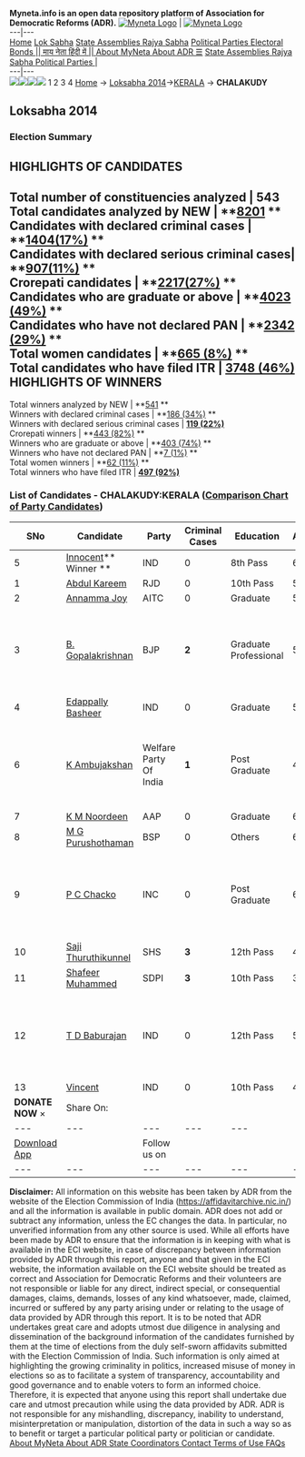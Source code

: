 **Myneta.info is an open data repository platform of Association for Democratic Reforms (ADR).**
[![Myneta Logo](https://www.myneta.info/lib/img/myneta-logo.png)](https://www.myneta.info/) | [![Myneta Logo](https://www.myneta.info/lib/img/adr-logo.png)](https://adrindia.org)  
---|---  
[Home](https://www.myneta.info/) [Lok Sabha](https://www.myneta.info/#ls "Lok Sabha") [ State Assemblies ](https://www.myneta.info/#sa "State Assemblies") [Rajya Sabha](https://www.myneta.info/#rs "Rajya Sabha") [Political Parties ](https://www.myneta.info/party "Political Parties") [ Electoral Bonds ](https://www.myneta.info/electoral_bonds "Electoral Bonds") [ || माय नेता हिंदी में || ](https://translate.google.co.in/translate?prev=hp&hl=en&js=y&u=www.myneta.info&sl=en&tl=hi&history_state0=) [ About MyNeta ](https://adrindia.org/content/about-myneta) [ About ADR ](https://adrindia.org/about-adr/who-we-are) [☰](javascript:void\(0\))
[ State Assemblies ](https://www.myneta.info/#sa "State Assemblies") [ Rajya Sabha ](https://www.myneta.info/#rs "Rajya Sabha") [ Political Parties ](https://www.myneta.info/party "Political Parties")
|   
---|---  
![](https://www.myneta.info/lib/img/banner/banner-1.png)![](https://www.myneta.info/lib/img/banner/banner-2.png)![](https://www.myneta.info/lib/img/banner/banner-3.png)![](https://www.myneta.info/lib/img/banner/banner-4.png)
1  2  3  4 
[Home](https://www.myneta.info/) → [Loksabha 2014](https://www.myneta.info/ls2014/)→[KERALA](https://www.myneta.info/ls2014/index.php?action=show_constituencies&state_id=11) → **CHALAKUDY**
### 
## Loksabha 2014
###  Election Summary 
HIGHLIGHTS OF CANDIDATES  
---  
Total number of constituencies analyzed |  543   
Total candidates analyzed by NEW | **[8201](https://www.myneta.info/ls2014/index.php?action=summary&subAction=candidates_analyzed&sort=candidate#summary) **  
Candidates with declared criminal cases | **[1404(17%)](https://www.myneta.info/ls2014/index.php?action=summary&subAction=crime&sort=candidate#summary) **  
Candidates with declared serious criminal cases| **[907(11%)](https://www.myneta.info/ls2014/index.php?action=summary&subAction=serious_crime&sort=candidate#summary) **  
Crorepati candidates | **[2217(27%)](https://www.myneta.info/ls2014/index.php?action=summary&subAction=crorepati&sort=candidate#summary) **  
Candidates who are graduate or above | **[4023 (49%)](https://www.myneta.info/ls2014/index.php?action=summary&subAction=education&sort=candidate#summary) **  
Candidates who have not declared PAN | **[2342 (29%)](https://www.myneta.info/ls2014/index.php?action=summary&subAction=without_pan&sort=candidate#summary) **  
Total women candidates | **[665 (8%)](https://www.myneta.info/ls2014/index.php?action=summary&subAction=women_candidate&sort=candidate#summary) **  
Total candidates who have filed ITR | [**3748 (46%)**](https://www.myneta.info/ls2014/index.php?action=summary&subAction=filed_itr&sort=candidate#summary)  
HIGHLIGHTS OF WINNERS  
---  
Total winners analyzed by NEW | **[541](https://www.myneta.info/ls2014/index.php?action=summary&subAction=winner_analyzed&sort=candidate#summary) **  
Winners with declared criminal cases | **[186 (34%)](https://www.myneta.info/ls2014/index.php?action=summary&subAction=winner_crime&sort=candidate#summary) **  
Winners with declared serious criminal cases | **[119 (22%)](https://www.myneta.info/ls2014/index.php?action=summary&subAction=winner_serious_crime&sort=candidate#summary)**  
Crorepati winners | **[443 (82%)](https://www.myneta.info/ls2014/index.php?action=summary&subAction=winner_crorepati&sort=candidate#summary) **  
Winners who are graduate or above | **[403 (74%)](https://www.myneta.info/ls2014/index.php?action=summary&subAction=winner_education&sort=candidate#summary) **  
Winners who have not declared PAN | **[7 (1%)](https://www.myneta.info/ls2014/index.php?action=summary&subAction=winner_without_pan&sort=candidate#summary) **  
Total women winners | **[62 (11%)](https://www.myneta.info/ls2014/index.php?action=summary&subAction=winner_women&sort=candidate#summary) **  
Total winners who have filed ITR | [**497 (92%)**](https://www.myneta.info/ls2014/index.php?action=summary&subAction=winner_filed_itr&sort=candidate#summary)  
### List of Candidates - CHALAKUDY:KERALA ([Comparison Chart of Party Candidates](https://www.myneta.info/ls2014/comparisonchart.php?constituency_id=52))
SNo | Candidate| Party| Criminal Cases| Education| Age| Total Assets| Liabilities  
---|---|---|---|---|---|---|---  
5  | [Innocent](https://www.myneta.info/ls2014/candidate.php?candidate_id=290)** Winner ** | IND | 0 | 8th Pass| 66 | Rs 5,44,74,761 ~ 5 Crore+ | Rs 13,03,000 ~ 13 Lacs+  
1  | [Abdul Kareem](https://www.myneta.info/ls2014/candidate.php?candidate_id=1923) | RJD | 0 | 10th Pass| 53 | Rs 27,46,000 ~ 27 Lacs+ | Rs 0 ~   
2  | [Annamma Joy](https://www.myneta.info/ls2014/candidate.php?candidate_id=1924) | AITC | 0 | Graduate| 52 | Rs 63,97,000 ~ 63 Lacs+ | Rs 20,40,000 ~ 20 Lacs+  
3  | [B. Gopalakrishnan](https://www.myneta.info/ls2014/candidate.php?candidate_id=288) | BJP | **2** | Graduate Professional| 53 | ![](https://myneta.info/image_v2.php?myneta_folder=ls2014&candidate_id=288&col=ta) | ![](https://myneta.info/image_v2.php?myneta_folder=ls2014&candidate_id=288&col=lia)  
4  | [Edappally Basheer](https://www.myneta.info/ls2014/candidate.php?candidate_id=1920) | IND | 0 | Graduate| 57 | Rs 42,28,516 ~ 42 Lacs+ | Rs 20,00,000 ~ 20 Lacs+  
6  | [K Ambujakshan](https://www.myneta.info/ls2014/candidate.php?candidate_id=294) | Welfare Party Of India | **1** | Post Graduate| 47 | ![](https://myneta.info/image_v2.php?myneta_folder=ls2014&candidate_id=294&col=ta) | ![](https://myneta.info/image_v2.php?myneta_folder=ls2014&candidate_id=294&col=lia)  
7  | [K M Noordeen](https://www.myneta.info/ls2014/candidate.php?candidate_id=293) | AAP | 0 | Graduate| 62 | Rs 15,86,04,311 ~ 15 Crore+ | Rs 0 ~   
8  | [M G Purushothaman](https://www.myneta.info/ls2014/candidate.php?candidate_id=724) | BSP | 0 | Others| 66 | Rs 2,96,000 ~ 2 Lacs+ | Rs 78,000 ~ 78 Thou+  
9  | [P C Chacko](https://www.myneta.info/ls2014/candidate.php?candidate_id=289) | INC | 0 | Post Graduate| 67 | ![](https://myneta.info/image_v2.php?myneta_folder=ls2014&candidate_id=289&col=ta) | ![](https://myneta.info/image_v2.php?myneta_folder=ls2014&candidate_id=289&col=lia)  
10  | [Saji Thuruthikunnel](https://www.myneta.info/ls2014/candidate.php?candidate_id=1925) | SHS | **3** | 12th Pass| 41 | Rs 30,17,995 ~ 30 Lacs+ | Rs 12,06,000 ~ 12 Lacs+  
11  | [Shafeer Muhammed](https://www.myneta.info/ls2014/candidate.php?candidate_id=1918) | SDPI | **3** | 10th Pass| 35 | Rs 14,35,046 ~ 14 Lacs+ | Rs 1,70,695 ~ 1 Lacs+  
12  | [T D Baburajan](https://www.myneta.info/ls2014/candidate.php?candidate_id=1922) | IND | 0 | 12th Pass| 56 | ![](https://myneta.info/image_v2.php?myneta_folder=ls2014&candidate_id=1922&col=ta) | ![](https://myneta.info/image_v2.php?myneta_folder=ls2014&candidate_id=1922&col=lia)  
13  | [Vincent](https://www.myneta.info/ls2014/candidate.php?candidate_id=1926) | IND | 0 | 10th Pass| 44 | Rs 46,18,200 ~ 46 Lacs+ | Rs 12,00,000 ~ 12 Lacs+  
|  **DONATE NOW** × |  Share On:  | [](https://api.whatsapp.com/send?text=https%3A%2F%2Fmyneta.info%2Fpunjab2022%2Findex.php%3Faction%3Dshow_constituencies%26state_id%3D19) | [](https://www.facebook.com/sharer/sharer.php?u=https%3A%2F%2Fmyneta.info%2Fpunjab2022%2Findex.php%3Faction%3Dshow_constituencies%26state_id%3D19) | [](https://twitter.com/share?url=https%3A%2F%2Fmyneta.info%2Fpunjab2022%2Findex.php%3Faction%3Dshow_constituencies%26state_id%3D19)  
---|---|---|---|---  
| [ Download App ](https://play.google.com/store/apps/details?id=com.webrosoft.myneta1&pcampaignid=pcampaignidMKT-Other-global-all-co-prtnr-py-PartBadge-Mar2515-1) | [](https://play.google.com/store/apps/details?id=com.webrosoft.myneta1&pcampaignid=pcampaignidMKT-Other-global-all-co-prtnr-py-PartBadge-Mar2515-1) |  Follow us on  | [](https://www.facebook.com/adrindia.org/) | [](https://twitter.com/adrspeaks) | [](https://groups.google.com/g/national-election-watch?hl=en&pli=1) | [](https://www.instagram.com/adrspeaks/) | [](https://www.youtube.com/user/adrspeaks) | [](https://sharechat.com/profile/adrspeaks)  
---|---|---|---|---|---|---|---|---  
**Disclaimer:** All information on this website has been taken by ADR from the website of the Election Commission of India (https://affidavitarchive.nic.in/) and all the information is available in public domain. ADR does not add or subtract any information, unless the EC changes the data. In particular, no unverified information from any other source is used. While all efforts have been made by ADR to ensure that the information is in keeping with what is available in the ECI website, in case of discrepancy between information provided by ADR through this report, anyone and that given in the ECI website, the information available on the ECI website should be treated as correct and Association for Democratic Reforms and their volunteers are not responsible or liable for any direct, indirect special, or consequential damages, claims, demands, losses of any kind whatsoever, made, claimed, incurred or suffered by any party arising under or relating to the usage of data provided by ADR through this report. It is to be noted that ADR undertakes great care and adopts utmost due diligence in analysing and dissemination of the background information of the candidates furnished by them at the time of elections from the duly self-sworn affidavits submitted with the Election Commission of India. Such information is only aimed at highlighting the growing criminality in politics, increased misuse of money in elections so as to facilitate a system of transparency, accountability and good governance and to enable voters to form an informed choice. Therefore, it is expected that anyone using this report shall undertake due care and utmost precaution while using the data provided by ADR. ADR is not responsible for any mishandling, discrepancy, inability to understand, misinterpretation or manipulation, distortion of the data in such a way so as to benefit or target a particular political party or politician or candidate. 
[ About MyNeta ](https://adrindia.org/content/about-myneta) [ About ADR ](https://adrindia.org/about-adr/who-we-are) [ State Coordinators ](https://adrindia.org/about-adr/state-coordinators) [ Contact ](https://adrindia.org/contact-us) [ Terms of Use ](https://adrindia.org/content/adr-terms-use) [ FAQs ](https://adrindia.org/content/faqs)
